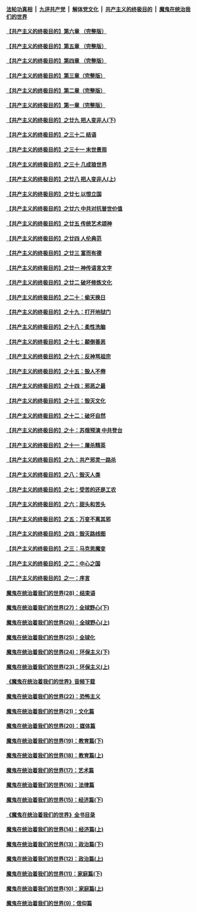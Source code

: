 ####  [法轮功真相](../../../../basic/blob/master/README.md?t=04130901) &nbsp;|&nbsp; [九评共产党](../../../../9ping.md/blob/master/README.md?t=04130901) &nbsp;|&nbsp; [解体党文化](../../../../jtdwh.md/blob/master/README.md?t=04130901)  &nbsp;|&nbsp; [共产主义的终极目的](../../../../gczydzjmd.md/blob/master/README.md?t=04130901) &nbsp;|&nbsp; [魔鬼在统治我们的世界](../../../../mgztzwmdsj.md/blob/master/README.md?t=04130901) 

#### [【共产主义的终极目的】第六章 （完整版）](../pages/nsc422/n11428913.md?t=04130901) 

#### [【共产主义的终极目的】第五章 （完整版）](../pages/nsc422/n11428912.md?t=04130901) 

#### [【共产主义的终极目的】第四章 （完整版）](../pages/nsc422/n11428907.md?t=04130901) 

#### [【共产主义的终极目的】第三章（完整版）](../pages/nsc422/n11428848.md?t=04130901) 

#### [【共产主义的终极目的】第二章（完整版）](../pages/nsc422/n11428831.md?t=04130901) 

#### [【共产主义的终极目的】第一章（完整版）](../pages/nsc422/n11417651.md?t=04130901) 

#### [【共产主义的终极目的】之廿九 把人变非人(下)](../pages/nsc422/n11344140.md?t=04130901) 

#### [【共产主义的终极目的】之三十二 结语](../pages/nsc422/n11360535.md?t=04130901) 

#### [【共产主义的终极目的】之三十一 末世景观](../pages/nsc422/n11351129.md?t=04130901) 

#### [【共产主义的终极目的】之三十 几成狼世界](../pages/nsc422/n11348280.md?t=04130901) 

#### [【共产主义的终极目的】之廿八 把人变非人(上)](../pages/nsc422/n11340492.md?t=04130901) 

#### [【共产主义的终极目的】之廿七 以恨立国](../pages/nsc422/n11336944.md?t=04130901) 

#### [【共产主义的终极目的】之廿六 中共对抗普世价值](../pages/nsc422/n11324785.md?t=04130901) 

#### [【共产主义的终极目的】之廿五 传统艺术颂神](../pages/nsc422/n11296396.md?t=04130901) 

#### [【共产主义的终极目的】之廿四 人伦典范](../pages/nsc422/n11296397.md?t=04130901) 

#### [【共产主义的终极目的】之廿三 富而有德](../pages/nsc422/n11283598.md?t=04130901) 

#### [【共产主义的终极目的】之廿一 神传语言文字](../pages/nsc422/n11263265.md?t=04130901) 

#### [【共产主义的终极目的】之廿二 破坏修炼文化](../pages/nsc422/n11245728.md?t=04130901) 

#### [【共产主义的终极目的】之二十：偷天换日](../pages/nsc422/n11238846.md?t=04130901) 

#### [【共产主义的终极目的】之十九：打开地狱门](../pages/nsc422/n11206376.md?t=04130901) 

#### [【共产主义的终极目的】之十八：柔性洗脑](../pages/nsc422/n11199994.md?t=04130901) 

#### [【共产主义的终极目的】之十七：颠倒善恶](../pages/nsc422/n11179782.md?t=04130901) 

#### [【共产主义的终极目的】之十六：反神骂祖宗](../pages/nsc422/n11166798.md?t=04130901) 

#### [【共产主义的终极目的】之十五：毁人不倦](../pages/nsc422/n11166792.md?t=04130901) 

#### [【共产主义的终极目的】之十四：邪恶之最](../pages/nsc422/n11150249.md?t=04130901) 

#### [【共产主义的终极目的】之十三：毁灭文化](../pages/nsc422/n11135227.md?t=04130901) 

#### [【共产主义的终极目的】之十二：破坏自然](../pages/nsc422/n11135214.md?t=04130901) 

#### [【共产主义的终极目的】之十：苏俄预演 中共登台](../pages/nsc422/n11118424.md?t=04130901) 

#### [【共产主义的终极目的】之十一：屠杀精英](../pages/nsc422/n11118442.md?t=04130901) 

#### [【共产主义的终极目的】之九：共产邪灵一路杀](../pages/nsc422/n11114139.md?t=04130901) 

#### [【共产主义的终极目的】之八：毁灭人类](../pages/nsc422/n11108503.md?t=04130901) 

#### [【共产主义的终极目的】之七：受苦的还是工农](../pages/nsc422/n11101809.md?t=04130901) 

#### [【共产主义的终极目的】之六：甜头和苦头](../pages/nsc422/n11096971.md?t=04130901) 

#### [【共产主义的终极目的】之五：万变不离其邪](../pages/nsc422/n11091285.md?t=04130901) 

#### [【共产主义的终极目的】之四：毁灭路线图](../pages/nsc422/n11086284.md?t=04130901) 

#### [【共产主义的终极目的】之三：马克思魔变](../pages/nsc422/n11061941.md?t=04130901) 

#### [【共产主义的终极目的】之二：中心之国](../pages/nsc422/n11047728.md?t=04130901) 

#### [【共产主义的终极目的】之一：序言](../pages/nsc422/n11086077.md?t=04130901) 

#### [魔鬼在统治着我们的世界(28)：结束语](../pages/nsc422/n10936246.md?t=04130901) 

#### [魔鬼在统治着我们的世界(27)：全球野心(下)](../pages/nsc422/n10928319.md?t=04130901) 

#### [魔鬼在统治着我们的世界(26)：全球野心(上)](../pages/nsc422/n10900318.md?t=04130901) 

#### [魔鬼在统治着我们的世界(25)：全球化](../pages/nsc422/n10788205.md?t=04130901) 

#### [魔鬼在统治着我们的世界(24)：环保主义(下)](../pages/nsc422/n10695307.md?t=04130901) 

#### [魔鬼在统治着我们的世界(23)：环保主义(上)](../pages/nsc422/n10688613.md?t=04130901) 

#### [《魔鬼在统治着我们的世界》音频下载](../pages/nsc422/n10635553.md?t=04130901) 

#### [魔鬼在统治着我们的世界(22)：恐怖主义](../pages/nsc422/n10614727.md?t=04130901) 

#### [魔鬼在统治着我们的世界(21)：文化篇](../pages/nsc422/n10597706.md?t=04130901) 

#### [魔鬼在统治着我们的世界(20)：媒体篇](../pages/nsc422/n10586579.md?t=04130901) 

#### [魔鬼在统治着我们的世界(19)：教育篇(下)](../pages/nsc422/n10564808.md?t=04130901) 

#### [魔鬼在统治着我们的世界(18)：教育篇(上)](../pages/nsc422/n10526970.md?t=04130901) 

#### [魔鬼在统治着我们的世界(17)：艺术篇](../pages/nsc422/n10499093.md?t=04130901) 

#### [魔鬼在统治着我们的世界(16)：法律篇](../pages/nsc422/n10485969.md?t=04130901) 

#### [魔鬼在统治着我们的世界(15)：经济篇(下)](../pages/nsc422/n10469975.md?t=04130901) 

#### [《魔鬼在统治着我们的世界》全书目录](../pages/nsc422/n10464261.md?t=04130901) 

#### [魔鬼在统治着我们的世界(14)：经济篇(上)](../pages/nsc422/n10457370.md?t=04130901) 

#### [魔鬼在统治着我们的世界(13)：政治篇(下)](../pages/nsc422/n10448270.md?t=04130901) 

#### [魔鬼在统治着我们的世界(12)：政治篇(上)](../pages/nsc422/n10444576.md?t=04130901) 

#### [魔鬼在统治着我们的世界(11)：家庭篇(下)](../pages/nsc422/n10440961.md?t=04130901) 

#### [魔鬼在统治着我们的世界(10)：家庭篇(上)](../pages/nsc422/n10435448.md?t=04130901) 

#### [魔鬼在统治着我们的世界(9)：信仰篇](../pages/nsc422/n10432159.md?t=04130901) 

